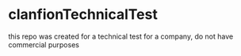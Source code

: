 # clanfionTechnicalTest
this repo was created for a technical test for a company, do not have commercial purposes
